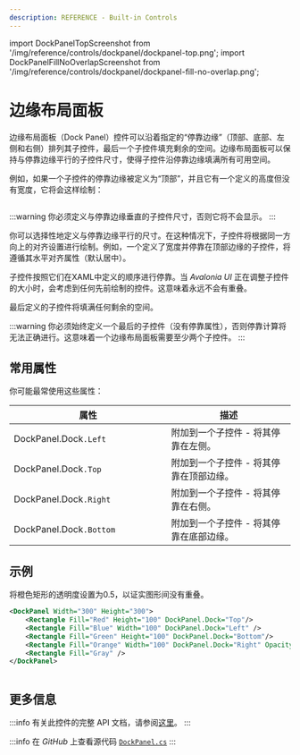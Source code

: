 ```yaml
---
description: REFERENCE - Built-in Controls
---
```


import DockPanelTopScreenshot from '/img/reference/controls/dockpanel/dockpanel-top.png';
import DockPanelFillNoOverlapScreenshot from '/img/reference/controls/dockpanel/dockpanel-fill-no-overlap.png'; 

# 边缘布局面板

边缘布局面板（Dock Panel）控件可以沿着指定的“停靠边缘”（顶部、底部、左侧和右侧）排列其子控件，最后一个子控件填充剩余的空间。边缘布局面板可以保持与停靠边缘平行的子控件尺寸，使得子控件沿停靠边缘填满所有可用空间。

例如，如果一个子控件的停靠边缘被定义为“顶部”，并且它有一个定义的高度但没有宽度，它将会这样绘制：

<img src={DockPanelTopScreenshot} alt=""/>

:::warning
你必须定义与停靠边缘垂直的子控件尺寸，否则它将不会显示。
:::

你可以选择性地定义与停靠边缘平行的尺寸。在这种情况下，子控件将根据同一方向上的对齐设置进行绘制。例如，一个定义了宽度并停靠在顶部边缘的子控件，将遵循其水平对齐属性（默认居中）。

子控件按照它们在XAML中定义的顺序进行停靠。当 _Avalonia UI_ 正在调整子控件的大小时，会考虑到任何先前绘制的控件。这意味着永远不会有重叠。

最后定义的子控件将填满任何剩余的空间。

:::warning
你必须始终定义一个最后的子控件（没有停靠属性），否则停靠计算将无法正确进行。这意味着一个边缘布局面板需要至少两个子控件。
:::

## 常用属性

你可能最常使用这些属性：

<table><thead><tr><th width="266">属性</th><th>描述</th></tr></thead><tbody><tr><td>DockPanel.Dock<code>.Left</code></td><td>附加到一个子控件 - 将其停靠在左侧。</td></tr><tr><td>DockPanel.Dock<code>.Top</code></td><td>附加到一个子控件 - 将其停靠在顶部边缘。</td></tr><tr><td>DockPanel.Dock<code>.Right</code></td><td>附加到一个子控件 - 将其停靠在右侧。</td></tr><tr><td>DockPanel.Dock<code>.Bottom</code></td><td>附加到一个子控件 - 将其停靠在底部边缘。</td></tr></tbody></table>

## 示例

将橙色矩形的透明度设置为0.5，以证实图形间没有重叠。

```xml
<DockPanel Width="300" Height="300">
    <Rectangle Fill="Red" Height="100" DockPanel.Dock="Top"/>
    <Rectangle Fill="Blue" Width="100" DockPanel.Dock="Left" />
    <Rectangle Fill="Green" Height="100" DockPanel.Dock="Bottom"/>
    <Rectangle Fill="Orange" Width="100" DockPanel.Dock="Right" Opacity="0.5"/>
    <Rectangle Fill="Gray" />
</DockPanel>
```

<img src={DockPanelFillNoOverlapScreenshot} alt="" />

## 更多信息

:::info
有关此控件的完整 API 文档，请参阅[这里](http://reference.avaloniaui.net/api/Avalonia.Controls/DockPanel/)。
:::

:::info
在 _GitHub_ 上查看源代码 [`DockPanel.cs`](https://github.com/AvaloniaUI/Avalonia/blob/master/src/Avalonia.Controls/DockPanel.cs)
:::